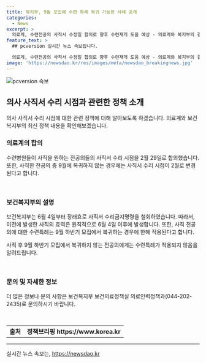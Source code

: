 ```yaml
---
title: 복지부, 9월 모집에 수련 특례 복귀 가능한 사례 공개
categories:
  - News
excerpt: >
  의료계, 수련전공의 사직서 수정일 합의로 향후 수련재개 도움 예상 - 의료계와 복지부의 결정에 따라, 수련병원에서 사직을 원하는 전공의들의 사직서 수정일이 2월 29일로 합의되었다. 또한, 9월에 복귀하지 않는 전공의들에게는 사직취소가 향후 수련을 돕는 것으로 기대된다. 이러한 변화에 대한 문의는 보건복지부 의료인력정책과로 하면 된다.
feature_text: >
  ## pcversion 실시간 뉴스 속보입니다.

  의료계, 수련전공의 사직서 수정일 합의로 향후 수련재개 도움 예상 - 의료계와 복지부의 결정에 따라, 수련병원에서 사직을 원하는 전공의들의 사직서 수정일이 2월 29일로 합의되었다. 또한, 9월에 복귀하지 않는 전공의들에게는 사직취소가 향후 수련을 돕는 것으로 기대된다. 이러한 변화에 대한 문의는 보건복지부 의료인력정책과로 하면 된다.
image: 'https://newsdao.kr/res/images/meta/newsdao_breakingnews.jpg'
---
```


<p><img src="https://newsdao.kr/res/images/meta/newsdao_breakingnews.jpg" alt="pcversion 속보" /></p>

<h2 data-ke-size="size26">의사 사직서 수리 시점과 관련한 정책 소개</h2>

<p data-ke-size="size16">의사 사직서 수리 시점에 대한 관련 정책에 대해 알아보도록 하겠습니다. 의료계와 보건복지부의 최신 정책 내용을 확인해보겠습니다.</p>

<h3 data-ke-size="size24">의료계의 합의</h3>

<p data-ke-size="size16">수련병원들이 사직을 원하는 전공의들의 사직서 수리 시점을 2월 29일로 합의했습니다. 또한, 사직한 전공의 중 9월에 복귀하지 않는 경우에는 사직서 수리 시점이 2월로 변경된다고 합니다.</p>

<p data-ke-size="size16">&nbsp;</p>

<h3 data-ke-size="size24">보건복지부의 설명</h3>

<p data-ke-size="size16">보건복지부는 6월 4일부터 장래효로 사직서 수리금지명령을 철회하였습니다. 따라서, 이전에 발생한 사직의 효력은 원칙적으로 6월 4일 이후에 발생합니다. 또한, 사직 전공의에 대한 수련특례는 9월 하반기 모집에서 복귀하는 경우에 한해 적용된다고 합니다.</p>

<p data-ke-size="size16">사직 후 9월 하반기 모집에서 복귀하지 않는 전공의에게는 수련특례가 적용되지 않음을 알려드립니다.</p>

<p data-ke-size="size16">&nbsp;</p>

<h3 data-ke-size="size24">문의 및 자세한 정보</h3>

<p data-ke-size="size16">더 많은 정보나 문의 사항은 보건복지부 보건의료정책실 의료인력정책과(044-202-2435)로 문의하시기 바랍니다.</p>

<p data-ke-size="size16">&nbsp;</p>

<table>
    <tr>
        <td style="text-align: center; height: 17px;"><b>출처</b></td>
        <td style="text-align: center; height: 17px;"><b>정책브리핑 https://www.korea.kr</b></td>
    </tr>
</table>

<p><hr></p>
실시간 뉴스 속보는, <a href="https://newsdao.kr" rel="dofollow">https://newsdao.kr</a>


